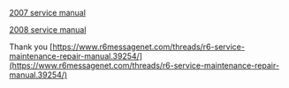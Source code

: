 [2007 service manual](OEM-Docs/Yamaha/2007_R6S_Service.pdf)

[2008 service manual](OEM-Docs/Yamaha/LIT-11616-21-61.pdf)

Thank you [https://www.r6messagenet.com/threads/r6-service-maintenance-repair-manual.39254/](https://www.r6messagenet.com/threads/r6-service-maintenance-repair-manual.39254/)
